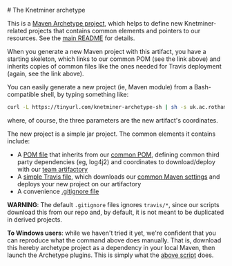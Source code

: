 # The Knetminer archetype

This is a [Maven Archetype project][10], which helps to define new Knetminer-related projects that
contains common elements and pointers to our resources. See the [main README](../README.md) for details.  

When you generate a new Maven project with this artifact, you have a starting skeleton, which links to our
common POM (see the link above) and inherits copies of common files like the ones needed for Travis deployment
(again, see the link above).

[10]: https://maven.apache.org/archetype/maven-archetype-plugin/index.html
 
You can easily generate a new project (ie, Maven module) from a Bash-compatible shell,
by typing something like:


```bash  	
curl -L https://tinyurl.com/knetminer-archetype-sh | sh -s uk.ac.rothamsted.knetminer sample-jar 1.0-SNAPSHOT
```

where, of course, the three parameters are the new artifact's coordinates.

The new project is a simple jar project. The common elements it contains include:

  * A [POM file][20] that inherits from our [common POM](../README), defining common third party dependencies 
  (eg, log4j2) and coordinates to download/deploy with our [team artifactory](https://knetminer.org/artifactory)
  * A [simple Travis file][30], which downloads our [common Maven settings](../settings.xml) and deploys your new 
  project on our artifactory
  * A convenience [.gitignore file][40]

**WARNING**: The default `.gitignore` files ignores `travis/*`, since our scripts download this from our repo and,
by default, it is not meant to be duplicated in derived projects.  
  

**To Windows users**: while we haven't tried it yet, we're confident that you can reproduce what the command above does
manually. That is, download this hereby archetype project as a dependency in your local Maven, 
then launch the Archetype plugins. This is simply what the [above script](create-project.sh) does.

[20]: src/main/resources/archetype-resources/pom.xml
[30]: src/main/resources/archetype-resources/.travis.yml
[40]: src/main/resources/archetype-resources/.gitignore
